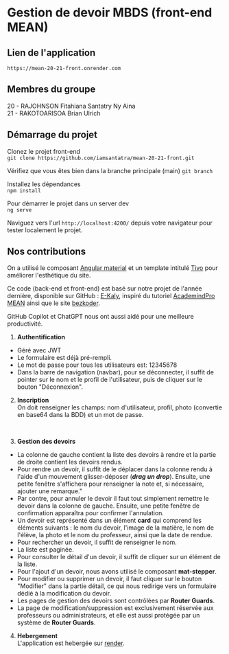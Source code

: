 # Gestion de devoir MBDS (front-end MEAN)

## Lien de l'application 
`https://mean-20-21-front.onrender.com`

## Membres du groupe

20 - RAJOHNSON Fitahiana Santatry Ny Aina 
<br/>
21 - RAKOTOARISOA Brian Ulrich

## Démarrage du projet

Clonez le projet front-end<br/>
`git clone https://github.com/iamsantatra/mean-20-21-front.git`

Vérifiez que vous êtes bien dans la branche principale (main) 
`git branch`

Installez les dépendances<br/>
`npm install`

Pour démarrer le projet dans un server dev<br/>
`ng serve`

Naviguez vers l'url `http://localhost:4200/` depuis votre navigateur pour tester localement le projet.

## Nos contributions

On a utilisé le composant [Angular material](https://material.angular.io/) et un template intitulé [Tivo](https://admin.pixelstrap.com/tivo/template/index.html) pour améliorer l'esthétique du site.

Ce code (back-end et front-end) est basé sur notre projet de l'année dernière, disponible sur GitHub : [E-Kaly](https://github.com/iamsantatra/m1p9mean-santatry-ny-aina), inspiré du tutoriel [AcademindPro MEAN](https://www.udemy.com/course/angular-2-and-nodejs-the-practical-guide/) ainsi que le site [bezkoder](https://www.bezkoder.com/).

GitHub Copilot et ChatGPT nous ont aussi aidé pour une meilleure productivité.

1. **Authentification**
- Géré avec JWT
- Le formulaire est déjà pré-rempli. 
- Le mot de passe pour tous les utilisateurs est: 12345678
- Dans la barre de navigation (navbar), pour se déconnecter, il suffit de pointer sur le nom et le profil de l'utilisateur, puis de cliquer sur le bouton "Déconnexion".

2. **Inscription**<br/>
On doit renseigner les champs: nom d'utilisateur, profil, photo (convertie en base64 dans la BDD) et un mot de passe.
<br/>

3. **Gestion des devoirs**
- La colonne de gauche contient la liste des devoirs à rendre et la partie de droite contient les devoirs rendus.
- Pour rendre un devoir, il suffit de le déplacer dans la colonne rendu à l'aide d'un mouvement  glisser-déposer (***drag un drop***). Ensuite, une petite fenêtre s'affichera pour renseigner la note et, si nécessaire, ajouter une remarque."
- Par contre, pour annuler le devoir il faut tout simplement remettre le devoir dans la colonne de gauche. Ensuite, une petite fenêtre de confirmation apparaîtra pour confirmer l'annulation.
- Un devoir est représenté dans un élément **card** qui comprend les éléments suivants : le nom du devoir, l'image de la matière, le nom de l'élève, la photo et le nom du professeur, ainsi que la date de rendue.
- Pour rechercher un devoir, il suffit de renseigner le nom.
- La liste est paginée.
- Pour consulter le détail d'un devoir, il suffit de cliquer sur un élément de la liste.
- Pour l'ajout d'un devoir, nous avons utilisé le composant **mat-stepper**. 
- Pour modifier ou supprimer un devoir, il faut cliquer sur le bouton "Modifier" dans la partie détail, ce qui nous redirige vers un formulaire dédié à la modification du devoir.
- Les pages de gestion des devoirs sont contrôlées par **Router Guards**.
- La page de modification/suppression est exclusivement réservée aux professeurs ou administrateurs, et elle est aussi protégée par un système de **Router Guards**.

4. **Hebergement**<br/>
L'application est hebergée sur [render](https://render.com/).